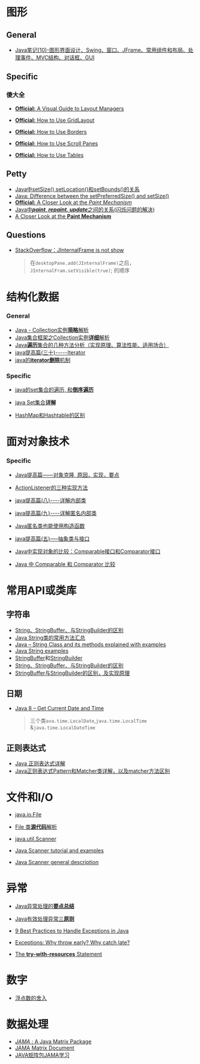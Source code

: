 # 图形

## General

- [Java笔记(10)-图形界面设计、Swing、窗口、JFrame、常用组件和布局、处理事件、MVC结构、对话框、GUI](https://blog.csdn.net/Peng_Hong_fu/article/details/52682179)

##  Specific

### 傻大全

- [**Official:** A Visual Guide to Layout Managers](https://docs.oracle.com/javase/tutorial/uiswing/layout/visual.html)
- [**Official:**  How to Use GridLayout](https://docs.oracle.com/javase/tutorial/uiswing/layout/grid.html)

- [**Official:** How to Use Borders](https://docs.oracle.com/javase/tutorial/uiswing/components/border.html)

- [**Official:** How to Use Scroll Panes](https://docs.oracle.com/javase/tutorial/uiswing/components/scrollpane.html)

- [**Official:** How to Use Tables](https://docs.oracle.com/javase/tutorial/uiswing/components/table.html)

## Petty

- [Java中setSize(),setLocation()和setBounds()的关系](https://blog.csdn.net/u011235543/article/details/51892500)
- [Java: Difference between the setPreferredSize() and setSize()](https://stackoverflow.com/questions/1783793/java-difference-between-the-setpreferredsize-and-setsize-methods-in-compone)
- [**Official:** A Closer Look at the *Paint Mechanism*](https://docs.oracle.com/javase/tutorial/uiswing/painting/closer.html) <!--super.paintComponet-->
- [Java中***paint, repaint, update***之间的关系(闪烁问题的解决)](http://blog.csdn.net/sangjinchao/article/details/53052897)
- [A Closer Look at the **Paint Mechanism**](https://docs.oracle.com/javase/tutorial/uiswing/painting/closer.html) <!--super.paintComponet-->

## Questions

- [StackOverflow：JInternalFrame is not show](https://stackoverflow.com/questions/22546762/jinternalframe-is-not-show)

  > 在`desktopPane.add(JInternalFrame)`之后，`JInternalFram.setVisible(true)`; 的顺序



#  结构化数据

###  General
- [Java - Collection实例**简略**解析](http://blog.csdn.net/itlwc/article/details/10148321)
- [Java集合框架之Collection实例**详细**解析](http://blog.csdn.net/qq_28261343/article/details/52614411)
- [Java**遍历**集合的几种方法分析（实现原理、算法性能、适用场合）](http://www.cnblogs.com/xyhuangjinfu/p/5429644.html)
- [java提高篇(三十)-----Iterator](http://cmsblogs.com/?p=1185)
- [java的**iterator删除**机制](http://www.cnblogs.com/hasse/p/5024193.html)

### Specific

- [java的set集合的遍历, 和**倒序遍历**](http://blog.csdn.net/shenshen123jun/article/details/9074097)
- [java Set集合**详解**](http://blog.csdn.net/qq_33642117/article/details/52040345)

- [HashMap和Hashtable的区别](http://www.importnew.com/7010.html)



#  面对对象技术
###  Specific
- [Java提高篇——对象克隆, 原因，实现，要点](http://www.cnblogs.com/Qian123/p/5710533.html)
- [ActionListener的三种实现方法](https://my.oschina.net/MissLee/blog/203949)
- [java提高篇(八)----详解内部类](http://www.cnblogs.com/chenssy/p/3388487.html)
- [java提高篇(九)----详解匿名内部类](http://blog.csdn.net/chenssy/article/details/13170015)
- [Java匿名类也能使用构造函数](https://my.oschina.net/sub/blog/222790)  <!--简短有趣的一个小程序计算功能-->

- [java提高篇(五)—–抽象类与接口](http://cmsblogs.com/?p=56)

- [Java中实现对象的比较：Comparable接口和Comparator接口](http://www.cnblogs.com/Kevin-mao/p/5912775.html)
- [Java 中 Comparable 和 Comparator 比较](http://www.cnblogs.com/skywang12345/p/3324788.html)



#  常用API或类库
##  字符串
- [String、StringBuffer、与StringBuilder的区别](http://www.cnblogs.com/sevenlin/p/sevenlin_StringBuffer_StringBuilder20150806.html)
- [Java String类的常用方法汇总](http://www.jb51.net/article/88331.htm) 
- [Java – String Class and its methods explained with examples](https://beginnersbook.com/2013/12/java-strings/)
- [Java String examples](http://www.java-examples.com/java-string-examples)
- [StringBuffer](https://docs.oracle.com/javase/8/docs/api/java/lang/StringBuffer.html)和[StringBuilder](https://docs.oracle.com/javase/8/docs/api/java/lang/StringBuilder.html)
- [String、StringBuffer、与StringBuilder的区别](http://www.cnblogs.com/sevenlin/p/sevenlin_StringBuffer_StringBuilder20150806.html)
- [StringBuffer与StringBuilder的区别，及实现原理](http://www.cnblogs.com/myhappylife/p/6542633.html)

## 日期

- [Java 8 – Get Current Date and Time](https://beginnersbook.com/2017/09/java-8-get-current-date-and-time/)

  > 三个类`ava.time.LocalDate`,`java.time.LocalTime` &`java.time.LocalDateTime`



##  正则表达式

- [Java 正则表达式详解](https://segmentfault.com/a/1190000009162306)
- [Java正则表达式Pattern和Matcher类详解，以及matcher方法区别](http://blog.csdn.net/yin380697242/article/details/52049999)



#  文件和I/O

- [java.io.File](https://docs.oracle.com/javase/8/docs/api/java/io/File.html)

- [File 类**源代码**解析](http://czj4451.iteye.com/blog/1507760)
- [java.util.Scanner](https://docs.oracle.com/javase/7/docs/api/java/util/Scanner.html)
- [Java Scanner tutorial and examples](http://javatutorialhq.com/java/util/scanner-class-tutorial/)
- [Java Scanner general description](http://www.tutorialspoint.com/java/util/java_util_scanner.htm)



#  异常

- [Java异常处理的**要点总结**](http://lavasoft.blog.51cto.com/62575/18920/)

- [Java有效处理异常三**原则**](http://www.importnew.com/1701.html)
- [9 Best Practices to Handle Exceptions in Java](https://stackify.com/best-practices-exceptions-java/)
- [Exceptions: Why throw early? Why catch late?](https://softwareengineering.stackexchange.com/questions/231057/exceptions-why-throw-early-why-catch-late)
- [The **try-with-resources** Statement](https://docs.oracle.com/javase/tutorial/essential/exceptions/tryResourceClose.html)

#  数字

- [浮点数的舍入](http://cmsblogs.com/?p=54)


# 数据处理

- [*JAMA* : A Java Matrix Package](http://math.nist.gov/javanumerics/jama/)
- [JAMA Matrix Document](http://math.nist.gov/javanumerics/jama/doc/)
- [JAVA矩阵包JAMA学习](http://blog.csdn.net/liuzhoulong/article/details/47005659)
